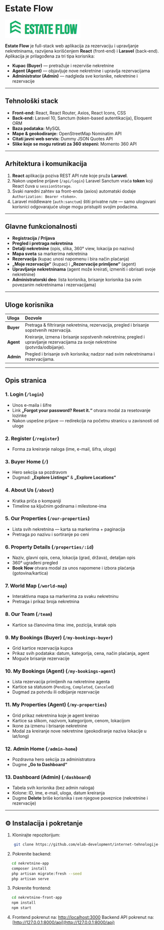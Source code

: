 # Estate Flow

![Logo](./images/logo.png)

**Estate Flow** je full-stack web aplikacija za rezervaciju i upravljanje nekretninama, razvijena korišćenjem **React** (front-end) i **Laravel** (back-end). Aplikacija je prilagođena za tri tipa korisnika:

- **Kupac (Buyer)** — pretražuje i rezerviše nekretnine  
- **Agent (Agent)** — objavljuje nove nekretnine i upravlja rezervacijama  
- **Administrator (Admin)** — nadgleda sve korisnike, nekretnine i rezervacije  

---

## Tehnološki stack

- **Front-end:** React, React Router, Axios, React Icons, CSS  
- **Back-end:** Laravel 10, Sanctum (token-based autentikacija), Eloquent ORM  
- **Baza podataka:** MySQL  
- **Mape & geokodiranje:** OpenStreetMap Nominatim API  
- **Citati javni web servis:** Dummy JSON Quotes API  
- **Slike koje se mogu rotirati za 360 stepeni:** Momento 360 API 

---

## Arhitektura i komunikacija

1. **React** aplikacija poziva REST API rute koje pruža **Laravel**.  
2. Nakon uspešne prijave (`/api/login`) Laravel Sanctum vraća **token** koji React čuva u `sessionStorage`.  
3. Svaki naredni zahtev sa front-enda (axios) automatski dodaje `Authorization: Bearer <token>`.  
4. Laravel middleware (`auth:sanctum`) štiti privatne rute — samo ulogovani korisnici odgovarajuće uloge mogu pristupiti svojim podacima.  

---

## Glavne funkcionalnosti

- **Registracija / Prijava**  
- **Pregled i pretraga nekretnina**  
- **Detalji nekretnine** (opis, slika, 360° view, lokacija po nazivu)  
- **Mapa sveta** sa markerima nekretnina  
- **Rezervacija** (kupac unosi napomenu i bira način plaćanja)  
- **„Moje rezervacije“** (kupac) i **„Rezervacije primljene“** (agent)  
- **Upravljanje nekretninama** (agent može kreirati, izmeniti i obrisati svoje nekretnine)  
- **Administratorski deo**: lista korisnika, brisanje korisnika (sa svim povezanim nekretninama i rezervacijama)  

---

## Uloge korisnika

| Uloga      | Dozvole                                                                                     |
|:-----------|:--------------------------------------------------------------------------------------------|
| **Buyer**  | Pretraga & filtriranje nekretnina, rezervacija, pregled i brisanje sopstvenih rezervacija.  |
| **Agent**  | Kreiranje, izmena i brisanje sopstvenih nekretnina; pregled i upravljanje rezervacijama za svoje nekretnine (potvrda/odbijanje). |
| **Admin**  | Pregled i brisanje svih korisnika; nadzor nad svim nekretninama i rezervacijama.           |

---

## Opis stranica

### 1. Login (`/login`)
- Unos e-maila i šifre  
- Link **„Forgot your password? Reset it.“** otvara modal za resetovanje lozinke  
- Nakon uspešne prijave — redirekcija na početnu stranicu u zavisnosti od uloge  

### 2. Register (`/register`)
- Forma za kreiranje naloga (ime, e-mail, šifra, uloga)  

### 3. Buyer Home (`/`)
- Hero sekcija sa pozdravom  
- Dugmad: **„Explore Listings“** & **„Explore Locations“**  

### 4. About Us (`/about`)
- Kratka priča o kompaniji  
- Timeline sa ključnim godinama i milestone-ima  

### 5. Our Properties (`/our-properties`)
- Lista svih nekretnina — karta sa markerima + paginacija  
- Pretraga po nazivu i sortiranje po ceni  

### 6. Property Details (`/properties/:id`)
- Naziv, glavni opis, cena, lokacija (grad, država), detaljan opis  
- 360° ugrađeni pregled  
- **Book Now** otvara modal za unos napomene i izbora plaćanja (gotovina/kartica)  

### 7. World Map (`/world-map`)
- Interaktivna mapa sa markerima za svaku nekretninu  
- Pretraga i prikaz broja nekretnina  

### 8. Our Team (`/team`)
- Kartice sa članovima tima: ime, pozicija, kratak opis  

### 9. My Bookings (Buyer) (`/my-bookings-buyer`)
- Grid kartice rezervacija kupca  
- Prikaz svih podataka: datum, kategorija, cena, način plaćanja, agent  
- Moguće brisanje rezervacije  

### 10. My Bookings (Agent) (`/my-bookings-agent`)
- Lista rezervacija primljenih na nekretnine agenta  
- Kartice sa statusom (`Pending`, `Completed`, `Canceled`)  
- Dugmad za potvrdu ili odbijanje rezervacije  

### 11. My Properties (Agent) (`/my-properties`)
- Grid prikaz nekretnina koje je agent kreirao  
- Kartice sa slikom, nazivom, kategorijom, cenom, lokacijom  
- Ikone za izmenu i brisanje nekretnine  
- Modal za kreiranje nove nekretnine (geokodiranje naziva lokacije u lat/long)  

### 12. Admin Home (`/admin-home`)
- Pozdravna hero sekcija za administratora  
- Dugme **„Go to Dashboard“**  

### 13. Dashboard (Admin) (`/dashboard`)
- Tabela svih korisnika (bez admin naloga)  
- Kolone: ID, ime, e-mail, uloga, datum kreiranja  
- Dugme **Delete** briše korisnika i sve njegove poveznice (nekretnine i rezervacije)  

---
⚙️ Instalacija i pokretanje
---------------------------

1. Klonirajte repozitorijum:
```bash
    git clone https://github.com/elab-development/internet-tehnologije-2024-projekat-nekretnineapp_20210009_20210072.git
```
2. Pokrenite backend:
```bash
   cd nekretnine-app
   composer install
   php artisan migrate:fresh --seed
   php artisan serve
```
    
3. Pokrenite frontend:
```bash
   cd nekretnine-front-app
   npm install
   npm start
```
    
4.  Frontend pokrenut na: [http://localhost:3000](http://localhost:3000) Backend API pokrenut na: [http://127.0.0.1:8000/api](http://127.0.0.1:8000/api)